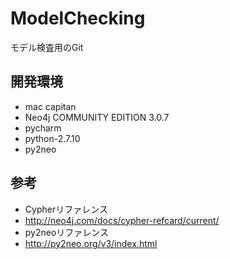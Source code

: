 # ModelChecking
モデル検査用のGit
  
## 開発環境
- mac capitan  
- Neo4j COMMUNITY EDITION 3.0.7
- pycharm  
 - python-2.7.10  
 - py2neo  

## 参考
- Cypherリファレンス  
 - http://neo4j.com/docs/cypher-refcard/current/  
- py2neoリファレンス  
 - http://py2neo.org/v3/index.html
